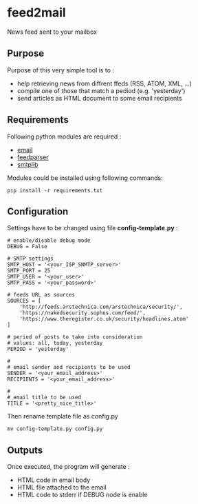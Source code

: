 # feed2mail
News feed sent to your mailbox

## Purpose 
Purpose of this very simple tool is to :
- help retrieving news from diffrent ffeds (RSS, ATOM, XML, ...)
- compile one of those that match a pediod (e.g. 'yesterday')
- send articles as HTML document to some email recipients

## Requirements
Following python modules are required :
- [email](https://docs.python.org/3/library/email.html)
- [feedparser](https://pythonhosted.org/feedparser/)
- [smtplib](https://docs.python.org/3/library/smtplib.html)

Modules could be installed using following commands:
```
pip install -r requirements.txt
```
## Configuration
Settings have to be changed using file **config-template.py** :
```
# enable/disable debug mode
DEBUG = False

# SMTP settings
SMTP_HOST = '<your_ISP_SNMTP_server>'
SMTP_PORT = 25
SMTP_USER = '<your_user>'
SMTP_PASS = '<your_password>'

# feeds URL as sources
SOURCES = [
    'http://feeds.arstechnica.com/arstechnica/security/',
    'https://nakedsecurity.sophos.com/feed/',
    'https://www.theregister.co.uk/security/headlines.atom'
]

# period of posts to take into consideration
# values: all, today, yesterday
PERIOD = 'yesterday'

#
# email sender and recipients to be used
SENDER = '<your_email_address>'
RECIPIENTS = '<your_email_address>'

#
# email title to be used
TITLE = '<pretty_nice_title>'
```
Then rename template file as config.py
```
mv config-template.py config.py
```
## Outputs
Once executed, the program will generate :
- HTML code in email body
- HTML file attached to the email
- HTML code to stderr if DEBUG node is enable
